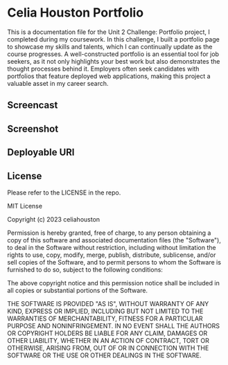 # Celia Houston Portfolio 
This is a documentation file for the Unit 2 Challenge: Portfolio project, I completed during my coursework. In this challenge, I built a portfolio page to showcase my skills and talents, which I can continually update as the course progresses. A well-constructed portfolio is an essential tool for job seekers, as it not only highlights your best work but also demonstrates the thought processes behind it. Employers often seek candidates with portfolios that feature deployed web applications, making this project a valuable asset in my career search.

## Screencast 

## Screenshot

## Deployable URl 

## License 
Please refer to the LICENSE in the repo.

MIT License

Copyright (c) 2023 celiahouston

Permission is hereby granted, free of charge, to any person obtaining a copy of this software and associated documentation files (the "Software"), to deal in the Software without restriction, including without limitation the rights to use, copy, modify, merge, publish, distribute, sublicense, and/or sell copies of the Software, and to permit persons to whom the Software is furnished to do so, subject to the following conditions:

The above copyright notice and this permission notice shall be included in all copies or substantial portions of the Software.

THE SOFTWARE IS PROVIDED "AS IS", WITHOUT WARRANTY OF ANY KIND, EXPRESS OR IMPLIED, INCLUDING BUT NOT LIMITED TO THE WARRANTIES OF MERCHANTABILITY, FITNESS FOR A PARTICULAR PURPOSE AND NONINFRINGEMENT. IN NO EVENT SHALL THE AUTHORS OR COPYRIGHT HOLDERS BE LIABLE FOR ANY CLAIM, DAMAGES OR OTHER LIABILITY, WHETHER IN AN ACTION OF CONTRACT, TORT OR OTHERWISE, ARISING FROM, OUT OF OR IN CONNECTION WITH THE SOFTWARE OR THE USE OR OTHER DEALINGS IN THE SOFTWARE.
